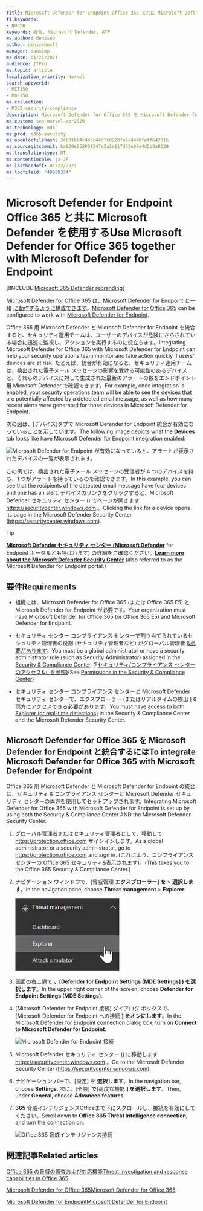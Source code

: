 ```yaml
---
title: Microsoft Defender for Endpoint Office 365 と共に Microsoft Defender を使用する
f1.keywords:
- NOCSH
keywords: 統合, Microsoft Defender, ATP
ms.author: deniseb
author: denisebmsft
manager: dansimp
ms.date: 01/21/2021
audience: ITPro
ms.topic: article
localization_priority: Normal
search.appverid:
- MET150
- MOE150
ms.collection:
- M365-security-compliance
description: Microsoft Defender for Office 365 を Microsoft Defender for Endpoint と共に使用して、デバイスやメール コンテンツに対する脅威に関する詳細情報を取得します。
ms.custom: seo-marvel-apr2020
ms.technology: mdo
ms.prod: m365-security
ms.openlocfilehash: 24b81bb4c445c44d7c0228fa1c4440faff642816
ms.sourcegitcommit: ba830e85899f247e5a1e117d63e09e4d5b8a8020
ms.translationtype: MT
ms.contentlocale: ja-JP
ms.lasthandoff: 01/22/2021
ms.locfileid: "49939334"
---
```

# <a name="use-microsoft-defender-for-office-365-together-with-microsoft-defender-for-endpoint"></a><span data-ttu-id="02e34-104">Microsoft Defender for Endpoint Office 365 と共に Microsoft Defender を使用する</span><span class="sxs-lookup"><span data-stu-id="02e34-104">Use Microsoft Defender for Office 365 together with Microsoft Defender for Endpoint</span></span>

[!INCLUDE [Microsoft 365 Defender rebranding](../includes/microsoft-defender-for-office.md)]


<span data-ttu-id="02e34-105">[Microsoft Defender for Office 365](office-365-atp.md) は、Microsoft Defender for Endpoint と一緒 [に動作するように構成できます](https://docs.microsoft.com/windows/security/threat-protection)。</span><span class="sxs-lookup"><span data-stu-id="02e34-105">[Microsoft Defender for Office 365](office-365-atp.md) can be configured to work with [Microsoft Defender for Endpoint](https://docs.microsoft.com/windows/security/threat-protection).</span></span>

<span data-ttu-id="02e34-106">Office 365 用 Microsoft Defender と Microsoft Defender for Endpoint を統合すると、セキュリティ運用チームは、ユーザーのデバイスが危険にさらされている場合に迅速に監視し、アクションを実行するのに役立ちます。</span><span class="sxs-lookup"><span data-stu-id="02e34-106">Integrating Microsoft Defender for Office 365 with Microsoft Defender for Endpoint can help your security operations team monitor and take action quickly if users' devices are at risk.</span></span> <span data-ttu-id="02e34-107">たとえば、統合が有効になると、セキュリティ運用チームは、検出された電子メール メッセージの影響を受ける可能性のあるデバイスと、それらのデバイスに対して生成された最新のアラートの数をエンドポイント用 Microsoft Defender で確認できます。</span><span class="sxs-lookup"><span data-stu-id="02e34-107">For example, once integration is enabled, your security operations team will be able to see the devices that are potentially affected by a detected email message, as well as how many recent alerts were generated for those devices in Microsoft Defender for Endpoint.</span></span>

<span data-ttu-id="02e34-108">次の図は、[デバイス]タブで Microsoft Defender for Endpoint 統合が有効になっていることを示しています。</span><span class="sxs-lookup"><span data-stu-id="02e34-108">The following image depicts what the **Devices** tab looks like have Microsoft Defender for Endpoint integration enabled:</span></span>

![Microsoft Defender for Endpoint が有効になっていると、アラートが表示されたデバイスの一覧が表示されます。](../../media/fec928ea-8f0c-44d7-80b9-a2e0a8cd4e89.PNG)

<span data-ttu-id="02e34-110">この例では、検出された電子メール メッセージの受信者が 4 つのデバイスを持ち、1 つがアラートを持っているのを確認できます。</span><span class="sxs-lookup"><span data-stu-id="02e34-110">In this example, you can see that the recipients of the detected email message have four devices and one has an alert.</span></span> <span data-ttu-id="02e34-111">デバイスのリンクをクリックすると、Microsoft Defender セキュリティ センター () でページが開きます <https://securitycenter.windows.com> 。</span><span class="sxs-lookup"><span data-stu-id="02e34-111">Clicking the link for a device opens its page in the Microsoft Defender Security Center (<https://securitycenter.windows.com>).</span></span>

> [!TIP]
> <span data-ttu-id="02e34-112">**[Microsoft Defender セキュリティ センター (Microsoft Defender](https://docs.microsoft.com/windows/security/threat-protection/microsoft-defender-atp/use)** for Endpoint ポータルとも呼ばれます) の詳細をご確認ください。</span><span class="sxs-lookup"><span data-stu-id="02e34-112">**[Learn more about the Microsoft Defender Security Center](https://docs.microsoft.com/windows/security/threat-protection/microsoft-defender-atp/use)** (also referred to as the Microsoft Defender for Endpoint portal.)</span></span>

## <a name="requirements"></a><span data-ttu-id="02e34-113">要件</span><span class="sxs-lookup"><span data-stu-id="02e34-113">Requirements</span></span>

- <span data-ttu-id="02e34-114">組織には、Microsoft Defender for Office 365 (または Office 365 E5) と Microsoft Defender for Endpoint が必要です。</span><span class="sxs-lookup"><span data-stu-id="02e34-114">Your organization must have Microsoft Defender for Office 365 (or Office 365 E5) and Microsoft Defender for Endpoint.</span></span>

- <span data-ttu-id="02e34-115">セキュリティ センター コンプライアンス センターで割り当てられているセキュリティ管理者の役割 (セキュリティ管理者など) がグローバル管理者 [&必要があります](https://protection.office.com)。</span><span class="sxs-lookup"><span data-stu-id="02e34-115">You must be a global administrator or have a security administrator role (such as Security Administrator) assigned in the [Security & Compliance Center](https://protection.office.com).</span></span> <span data-ttu-id="02e34-116">(「[セキュリティ/コンプライアンス センターのアクセス&」を参照)](permissions-in-the-security-and-compliance-center.md)</span><span class="sxs-lookup"><span data-stu-id="02e34-116">(See [Permissions in the Security & Compliance Center](permissions-in-the-security-and-compliance-center.md))</span></span>

- <span data-ttu-id="02e34-117">セキュリティ センター コンプライアンス センターと Microsoft Defender セキュリティ センターで、エクスプローラー (またはリアルタイムの検出 [)](threat-explorer.md) &両方にアクセスできる必要があります。</span><span class="sxs-lookup"><span data-stu-id="02e34-117">You must have access to both [Explorer (or real-time detections)](threat-explorer.md) in the Security & Compliance Center and the Microsoft Defender Security Center.</span></span>

## <a name="to-integrate-microsoft-defender-for-office-365-with-microsoft-defender-for-endpoint"></a><span data-ttu-id="02e34-118">Microsoft Defender for Office 365 を Microsoft Defender for Endpoint と統合するには</span><span class="sxs-lookup"><span data-stu-id="02e34-118">To integrate Microsoft Defender for Office 365 with Microsoft Defender for Endpoint</span></span>

<span data-ttu-id="02e34-119">Office 365 用 Microsoft Defender と Microsoft Defender for Endpoint の統合は、セキュリティ & コンプライアンス センターと Microsoft Defender セキュリティ センターの両方を使用してセットアップされます。</span><span class="sxs-lookup"><span data-stu-id="02e34-119">Integrating Microsoft Defender for Office 365 with Microsoft Defender for Endpoint is set up by using both the Security & Compliance Center AND the Microsoft Defender Security Center.</span></span>

1. <span data-ttu-id="02e34-120">グローバル管理者またはセキュリティ管理者として、移動して <https://protection.office.com> サインインします。</span><span class="sxs-lookup"><span data-stu-id="02e34-120">As a global administrator or a security administrator, go to <https://protection.office.com> and sign in.</span></span> <span data-ttu-id="02e34-121">(これにより、コンプライアンス センターの Office 365 セキュリティ&表示されます)。</span><span class="sxs-lookup"><span data-stu-id="02e34-121">(This takes you to the Office 365 Security & Compliance Center.)</span></span>

2. <span data-ttu-id="02e34-122">ナビゲーション ウィンドウで、[脅威管理 **エクスプローラー] を** \> **選択します**。</span><span class="sxs-lookup"><span data-stu-id="02e34-122">In the navigation pane, choose **Threat management** \> **Explorer**.</span></span>

   ![脅威の管理メニューのエクスプローラー](../../media/ThreatMgmt-Explorer-nav.png)

3. <span data-ttu-id="02e34-124">画面の右上隅で **、[Defender for Endpoint Settings (MDE Settings] ) を選択します**。</span><span class="sxs-lookup"><span data-stu-id="02e34-124">In the upper right corner of the screen, choose **Defender for Endpoint Settings (MDE Settings)**.</span></span>

4. <span data-ttu-id="02e34-125">[Microsoft Defender for Endpoint 接続] ダイアログ ボックスで、[Microsoft Defender for Endpoint への接続 **] をオンにします**。</span><span class="sxs-lookup"><span data-stu-id="02e34-125">In the Microsoft Defender for Endpoint connection dialog box, turn on **Connect to Microsoft Defender for Endpoint**.</span></span>

   ![Microsoft Defender for Endpoint 接続](../../media/Explorer-WDATPConnection-dialog.png)

5. <span data-ttu-id="02e34-127">Microsoft Defender セキュリティ センター () に移動します <https://securitycenter.windows.com> 。</span><span class="sxs-lookup"><span data-stu-id="02e34-127">Go to the Microsoft Defender Security Center (<https://securitycenter.windows.com>).</span></span>

6. <span data-ttu-id="02e34-128">ナビゲーション バーで、[設定] を **選択します**。</span><span class="sxs-lookup"><span data-stu-id="02e34-128">In the navigation bar, choose **Settings**.</span></span> <span data-ttu-id="02e34-129">次に、[全般] **で**[高度な機能 **] を選択します**。</span><span class="sxs-lookup"><span data-stu-id="02e34-129">Then, under **General**, choose **Advanced features**.</span></span>

7. <span data-ttu-id="02e34-130">**365** 脅威インテリジェンスOfficeまで下にスクロールし、接続を有効にしてください。</span><span class="sxs-lookup"><span data-stu-id="02e34-130">Scroll down to **Office 365 Threat Intelligence connection**, and turn the connection on.</span></span>

   ![Office 365 脅威インテリジェンス接続](../../media/mdatp-oatptoggle.png)

## <a name="related-articles"></a><span data-ttu-id="02e34-132">関連記事</span><span class="sxs-lookup"><span data-stu-id="02e34-132">Related articles</span></span>

[<span data-ttu-id="02e34-133">Office 365 の脅威の調査および対応機能</span><span class="sxs-lookup"><span data-stu-id="02e34-133">Threat investigation and response capabilities in Office 365</span></span>](office-365-ti.md)

[<span data-ttu-id="02e34-134">Microsoft Defender for Office 365</span><span class="sxs-lookup"><span data-stu-id="02e34-134">Microsoft Defender for Office 365</span></span>](office-365-atp.md)

[<span data-ttu-id="02e34-135">Microsoft Defender for Endpoint</span><span class="sxs-lookup"><span data-stu-id="02e34-135">Microsoft Defender for Endpoint</span></span>](https://docs.microsoft.com/windows/security/threat-protection)
